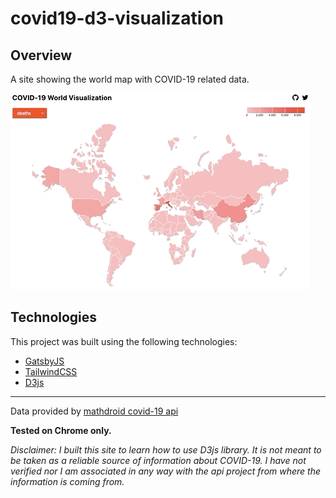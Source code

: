 # covid19-d3-visualization

## Overview

A site showing the world map with COVID-19 related data.

![covid19 world visualization site preview](./site-preview.gif)

## Technologies

This project was built using the following technologies:

- [GatsbyJS](https://www.gatsbyjs.org/)
- [TailwindCSS](https://tailwindcss.com/)
- [D3js](https://d3js.org/)

---

Data provided by [mathdroid covid-19 api](https://github.com/mathdroid/covid-19-api)

**Tested on Chrome only.**

_Disclaimer: I built this site to learn how to use D3js library. It is not meant to be taken as a reliable source of information about COVID-19. I have not verified nor I am associated in any way with the api project from where the information is coming from._
